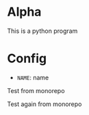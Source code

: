 # Alpha

This is a python program

# Config

- `NAME`: name

Test from monorepo

Test again from monorepo